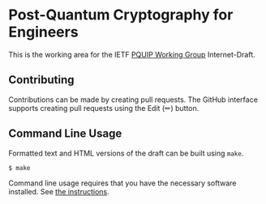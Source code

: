 # Post-Quantum Cryptography for Engineers

This is the working area for the IETF [PQUIP Working Group](https://datatracker.ietf.org/wg/pquip/documents/) Internet-Draft.


## Contributing


Contributions can be made by creating pull requests.
The GitHub interface supports creating pull requests using the Edit (✏) button.


## Command Line Usage

Formatted text and HTML versions of the draft can be built using `make`.

```sh
$ make
```

Command line usage requires that you have the necessary software installed.  See
[the instructions](https://github.com/martinthomson/i-d-template/blob/main/doc/SETUP.md).

